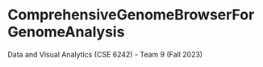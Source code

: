 # ComprehensiveGenomeBrowserForGenomeAnalysis
Data and Visual Analytics (CSE 6242) - Team 9 (Fall 2023)
